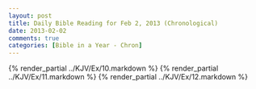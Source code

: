 ```yaml
---
layout: post
title: Daily Bible Reading for Feb 2, 2013 (Chronological)
date: 2013-02-02
comments: true
categories: [Bible in a Year - Chron]
---
```

{% render_partial ../KJV/Ex/10.markdown %}
{% render_partial ../KJV/Ex/11.markdown %}
{% render_partial ../KJV/Ex/12.markdown %}

